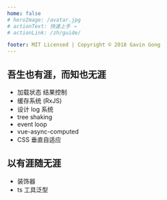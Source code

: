 ```yaml
---
home: false
# heroImage: /avatar.jpg
# actionText: 快速上手 →
# actionLink: /zh/guide/

footer: MIT Licensed | Copyright © 2018 Gavin Gong
---
```


## 吾生也有涯，而知也无涯

- 加载状态 结果控制
- 缓存系统 (RxJS)
- 设计 log 系统
- tree shaking
- event loop
- vue-async-computed
- CSS 垂直自适应

## 以有涯随无涯

- 装饰器
- ts 工具泛型
